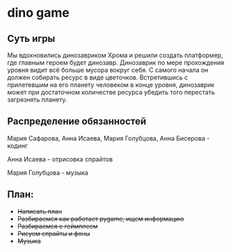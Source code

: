 # dino game

## Суть игры

Мы вдохновились динозавриком Хрома и решили создать платформер, где главным героем будет динозавр. 
Динозаврик по мере прохождения уровня видит всё больше мусора вокруг себя. С самого начала он должен собирать ресурс в виде цветочков. Встретившись с прилетевшим на его планету человеком в конце уровня, динозаврик может при достаточном количестве ресурса убедить того перестать загрязнять планету.

## Распределение обязанностей

Мария Сафарова, Анна Исаева, Мария Голубцова, Анна Бисерова - кодинг

Анна Исаева - отрисовка спрайтов

Мария Голубцова - музыка

## План:
* ~~Написать план~~
* ~~Разбираемся как работает pygame, ищем информацию~~
* ~~Разбираемся с геймплеем~~
* ~~Рисуем спрайты и фоны~~
* ~~Музыка~~
